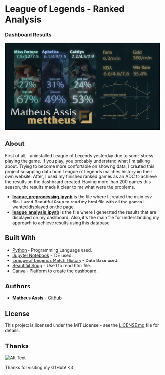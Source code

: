 # League of Legends - Ranked Analysis

### Dashboard Results
![Final Dashboard](img/dashboard.png)

## About
First of all, I uninstalled League of Legends yesterday due to some stress playing the game. If you play, you probably understand what I'm talking about.
Trying to become more confortable on showing data, I created this project scrapping data from League of Legends matches history on their own website. After, I used my finished ranked games as an ADC to achieve the results on the dashboard created. Having more than 200 games this season, the results made it clear to me what were the problems.

* [**league_preprocessing.ipynb**](https://github.com/MatheusMAssis/League-of-Legends-Analysis/blob/master/league_preprocessing.ipynb) is the file where I created the main csv file. I used Beautiful Soup to read my html file with all the games I wanted displayed on the page.
* [**league_analysis.ipynb**](https://github.com/MatheusMAssis/League-of-Legends-Analysis/blob/master/league_analysis.ipynb) is the file where I generated the results that are displayed on my dashboard. Also, it's the main file for understanding my approach to achieve results using this database.

## Built With

* [Python](https://www.python.org/) - Programming Language used.
* [Jupyter Notebook](https://jupyter.org/) - IDE used.
* [League of Legends Match History](https://matchhistory.eune.leagueoflegends.com/en/#match-history/BR1/2067186412415168) - Data Base used. 
* [Beautiful Soup](https://www.crummy.com/software/BeautifulSoup/bs4/doc/) - Used to read html file.
* [Canva](https://www.canva.com/) - Platform to create the dashboard.

## Authors

* **Matheus Assis** - [GitHub](https://github.com/MatheusMAssis)

## License

This project is licensed under the MIT License - see the [LICENSE.md](LICENSE.md) file for details.

## Thanks

![Alt Text](https://media.giphy.com/media/vFKqnCdLPNOKc/giphy.gif)

Thanks for visiting my GitHub! <3
